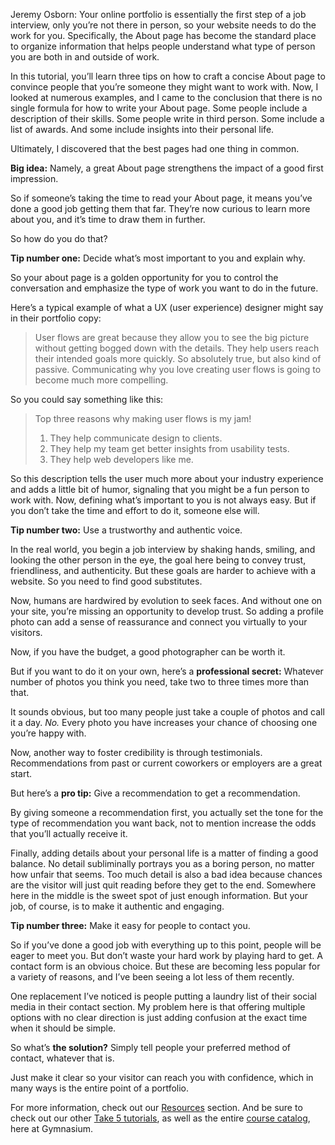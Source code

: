 Jeremy Osborn: Your online portfolio is essentially the first step of a job interview, only you’re not there in person, so your website needs to do the work for you. Specifically, the About page has become the standard place to organize information that helps people understand what type of person you are both in and outside of work.

In this tutorial, you’ll learn three tips on how to craft a concise About page to convince people that you’re someone they might want to work with. Now, I looked at numerous examples, and I came to the conclusion that there is no single formula for how to write your About page. Some people include a description of their skills. Some people write in third person. Some include a list of awards. And some include insights into their personal life.

Ultimately, I discovered that the best pages had one thing in common.

**Big idea:** Namely, a great About page strengthens the impact of a good first impression.

So if someone’s taking the time to read your About page, it means you’ve done a good job getting them that far. They’re now curious to learn more about you, and it’s time to draw them in further.

So how do you do that?

**Tip number one:** Decide what’s most important to you and explain why.

So your about page is a golden opportunity for you to control the conversation and emphasize the type of work you want to do in the future.

Here’s a typical example of what a UX (user experience) designer might say in their portfolio copy:

> User flows are great because they allow you to see the big picture without getting bogged down with the details. They help users reach their intended goals more quickly. So absolutely true, but also kind of passive. Communicating why you love creating user flows is going to become much more compelling.

So you could say something like this:

> Top three reasons why making user flows is my jam!
> 1. They help communicate design to clients.
> 2. They help my team get better insights from usability tests.
> 3. They help web developers like me.

So this description tells the user much more about your industry experience and adds a little bit of humor, signaling that you might be a fun person to work with. Now, defining what’s important to you is not always easy. But if you don’t take the time and effort to do it, someone else will.

**Tip number two:** Use a trustworthy and authentic voice.

In the real world, you begin a job interview by shaking hands, smiling, and looking the other person in the eye, the goal here being to convey trust, friendliness, and authenticity. But these goals are harder to achieve with a website. So you need to find good substitutes.

Now, humans are hardwired by evolution to seek faces. And without one on your site, you’re missing an opportunity to develop trust. So adding a profile photo can add a sense of reassurance and connect you virtually to your visitors.

Now, if you have the budget, a good photographer can be worth it.

But if you want to do it on your own, here’s a **professional secret:** Whatever number of photos you think you need, take two to three times more than that.

It sounds obvious, but too many people just take a couple of photos and call it a day. *No.* Every photo you have increases your chance of choosing one you’re happy with.

Now, another way to foster credibility is through testimonials. Recommendations from past or current coworkers or employers are a great start.

But here’s a **pro tip:** Give a recommendation to get a recommendation.

By giving someone a recommendation first, you actually set the tone for the type of recommendation you want back, not to mention increase the odds that you’ll actually receive it.

Finally, adding details about your personal life is a matter of finding a good balance. No detail subliminally portrays you as a boring person, no matter how unfair that seems. Too much detail is also a bad idea because chances are the visitor will just quit reading before they get to the end. Somewhere here in the middle is the sweet spot of just enough information. But your job, of course, is to make it authentic and engaging.

**Tip number three:** Make it easy for people to contact you.

So if you’ve done a good job with everything up to this point, people will be eager to meet you. But don’t waste your hard work by playing hard to get. A contact form is an obvious choice. But these are becoming less popular for a variety of reasons, and I’ve been seeing a lot less of them recently.

One replacement I’ve noticed is people putting a laundry list of their social media in their contact section. My problem here is that offering multiple options with no clear direction is just adding confusion at the exact time when it should be simple.

So what’s **the solution?** Simply tell people your preferred method of contact, whatever that is.

Just make it clear so your visitor can reach you with confidence, which in many ways is the entire point of a portfolio.

For more information, check out our [Resources][0] section. And be sure to check out our other [Take 5 tutorials][1], as well as the entire [course catalog][2], here at Gymnasium.

[0]: #tutorial-resources
[1]: https://thegymnasium.com/courses/take5
[2]: https://thegymnasium.com/courses
